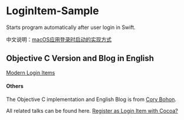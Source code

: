 # LoginItem-Sample
Starts program automatically after user login in Swift.

中文说明：[macOS应用登录时启动的实现方式](https://zhaoxin.pro/15782726304661.html)

## Objective C Version and Blog in English
[Modern Login Items](http://martiancraft.com/blog/2015/01/login-items/)

#### Others
The Objective C implementation and English Blog is from [Cory Bohon](https://github.com/corybohon).

All related talks can be found here. [Register as Login Item with Cocoa?](https://stackoverflow.com/questions/608963/register-as-login-item-with-cocoa/609025#609025)
